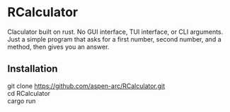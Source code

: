 # RCalculator
Claculator built on rust. No GUI interface, TUI interface, or CLI arguments. Just a simple program that asks for a first number, second number, and a method, then gives you an answer. 
## Installation
git clone https://github.com/aspen-arc/RCalculator.git  
cd RCalculator  
cargo run  
